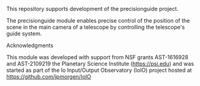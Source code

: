 This repository supports development of the precisionguide project.

The precisionguide module enables precise control of the position of
the scene in the main camera of a telescope by controlling the
telescope's guide system.

Acknowledgments

This module was developed with support from NSF grants AST-1616928 and
AST-2109219 the Planetary Science Institute (https://psi.edu) and was
started as part of the Io Input/Output Observatory (IoIO) project
hosted at https://github.com/jpmorgen/IoIO
